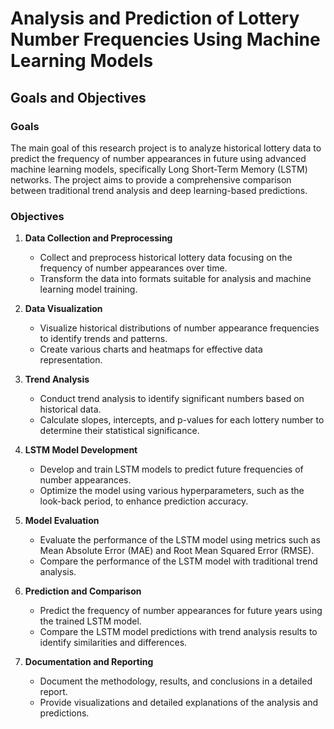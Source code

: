 # Analysis and Prediction of Lottery Number Frequencies Using Machine Learning Models

## Goals and Objectives

### Goals
The main goal of this research project is to analyze historical lottery data to predict the frequency of number appearances in future using advanced machine learning models, specifically Long Short-Term Memory (LSTM) networks. The project aims to provide a comprehensive comparison between traditional trend analysis and deep learning-based predictions.

### Objectives
1. **Data Collection and Preprocessing**
   - Collect and preprocess historical lottery data focusing on the frequency of number appearances over time.
   - Transform the data into formats suitable for analysis and machine learning model training.

2. **Data Visualization**
   - Visualize historical distributions of number appearance frequencies to identify trends and patterns.
   - Create various charts and heatmaps for effective data representation.

3. **Trend Analysis**
   - Conduct trend analysis to identify significant numbers based on historical data.
   - Calculate slopes, intercepts, and p-values for each lottery number to determine their statistical significance.

4. **LSTM Model Development**
   - Develop and train LSTM models to predict future frequencies of number appearances.
   - Optimize the model using various hyperparameters, such as the look-back period, to enhance prediction accuracy.

5. **Model Evaluation**
   - Evaluate the performance of the LSTM model using metrics such as Mean Absolute Error (MAE) and Root Mean Squared Error (RMSE).
   - Compare the performance of the LSTM model with traditional trend analysis.

6. **Prediction and Comparison**
   - Predict the frequency of number appearances for future years using the trained LSTM model.
   - Compare the LSTM model predictions with trend analysis results to identify similarities and differences.

7. **Documentation and Reporting**
   - Document the methodology, results, and conclusions in a detailed report.
   - Provide visualizations and detailed explanations of the analysis and predictions.

